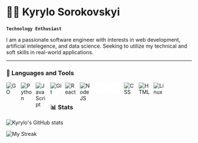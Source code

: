 # 👨‍💻 Kyrylo Sorokovskyi

**`Technology Enthusiast`**

I am a passionate software engineer with interests in web development, artificial intelegence, and data science. Seeking to utilize my technical and soft skills in real-world applications.

---

### 🧰 Languages and Tools

<img align="left" alt="GO" width="30px" style="padding-right:10px;" src="https://go.dev/blog/go-brand/Go-Logo/SVG/Go-Logo_Blue.svg" />
<img align="left" alt="Python" width="30px" style="padding-right:10px;" src="https://cdn.jsdelivr.net/gh/devicons/devicon/icons/python/python-plain.svg" />
<img align="left" alt="JavaScript" width="30px" style="padding-right:10px;" src="https://cdn.jsdelivr.net/gh/devicons/devicon/icons/javascript/javascript-plain.svg" />
<img align="left" alt="Git" width="30px" style="padding-right:10px;" src="https://cdn.jsdelivr.net/gh/devicons/devicon/icons/git/git-original.svg" />
<img align="left" alt="React" width="30px" style="padding-right:10px;" src="https://cdn.jsdelivr.net/gh/devicons/devicon/icons/react/react-original.svg" />
<img align="left" alt="NodeJS" width="30px" style="padding-right:10px;" src="https://cdn.jsdelivr.net/gh/devicons/devicon/icons/nodejs/nodejs-original.svg" />
<img align="left" alt="Flask" width="30px" style="padding-right:10px;" src="https://github.com/SumDeusVitae/SumDeusVitae/blob/main/White-flask-original.svg" />
<img align="left" alt="GitHub" width="30px" style="padding-right:10px;" src="https://github.com/SumDeusVitae/SumDeusVitae/blob/main/White-github-original.svg" />
<img align="left" alt="CSS" width="30px" style="padding-right:10px;" src="https://cdn.jsdelivr.net/gh/devicons/devicon/icons/css3/css3-plain.svg" />
<img align="left" alt="HTML" width="30px" style="padding-right:10px;" src="https://cdn.jsdelivr.net/gh/devicons/devicon/icons/html5/html5-plain.svg" />
<img align="left" alt="Linux" width="30px" style="padding-right:10px;" src="https://cdn.jsdelivr.net/gh/devicons/devicon/icons/linux/linux-original.svg" />
<br />

#


### 📊 Stats

![Kyrylo's GitHub stats](https://github-readme-stats.vercel.app/api?username=sumdeusvitae&show_icons=true&theme=gruvbox)
<!--![Most Used Languages](https://github-readme-stats.vercel.app/api/top-langs/?username=sumdeusvitae&layout=compact&theme=gruvbox&hide_border=true) -->

![My Streak](https://streak-stats.demolab.com?user=sumdeusvitae&theme=gruvbox&border_radius=4.5)
